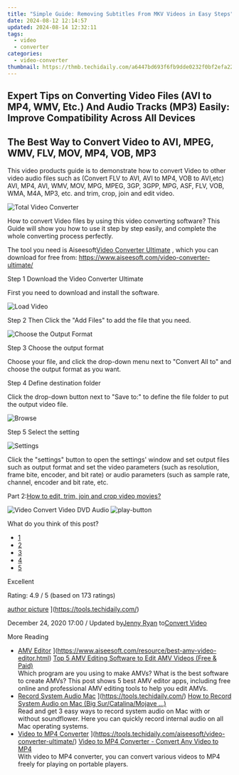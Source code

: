 ```yaml
---
title: "Simple Guide: Removing Subtitles From MKV Videos in Easy Steps"
date: 2024-08-12 12:14:57
updated: 2024-08-14 12:32:11
tags:
  - video
  - converter
categories:
  - video-converter
thumbnail: https://thmb.techidaily.com/a6447bd693f6fb9dde0232f0bf2efa222cd309687cbf80433fabaf4944196642.png
---
```


## Expert Tips on Converting Video Files (AVI to MP4, WMV, Etc.) And Audio Tracks (MP3) Easily: Improve Compatibility Across All Devices

## The Best Way to Convert Video to AVI, MPEG, WMV, FLV, MOV, MP4, VOB, MP3

 This video products guide is to demonstrate how to convert Video to other video audio files such as (Convert FLV to AVI, AVI to MP4, VOB to AVI,etc) AVI, MP4, AVI, WMV, MOV, MPG, MPEG, 3GP, 3GPP, MPG, ASF, FLV, VOB, WMA, M4A, MP3, etc. and trim, crop, join and edit video.

![Total Video Converter](https://www.aiseesoft.com/images/article/convert-vhs-to-digital/convert-vhs-to-digital.jpg)

 How to convert Video files by using this video converting software? This Guide will show you how to use it step by step easily, and complete the whole converting process perfectly.

 The tool you need is Aiseesoft[Video Converter Ultimate](https://tools.techidaily.com/aiseesoft/video-converter-ultimate/) , which you can download for free from: <https://www.aiseesoft.com/video-converter-ultimate/>

Step 1 Download the Video Converter Ultimate

First you need to download and install the software.

[](https://secure.2checkout.com/order/cart.php?PRODS=4575878&QTY=1&AFFILIATE=108875) [](https://secure.2checkout.com/order/cart.php?PRODS=4594445&QTY=1&AFFILIATE=108875)

![Load Video](https://www.aiseesoft.com/images/video-converter-ultimate/add-aac-audio.jpg)

Step 2 Then Click the "Add Files" to add the file that you need.

![Choose the Output Format](https://www.aiseesoft.com/images/video-converter-ultimate/load.jpg)

Step 3 Choose the output format

 Choose your file, and click the drop-down menu next to "Convert All to" and choose the output format as you want.

Step 4 Define destination folder

 Click the drop-down button next to "Save to:" to define the file folder to put the output video file.

![Browse](https://www.aiseesoft.com/images/video-converter-ultimate/convert-video-new.jpg)

Step 5 Select the setting

![Settings](https://www.aiseesoft.com/images/video-converter-ultimate/preferences-general-new.jpg)

 Click the "settings" button to open the settings' window and set output files such as output format and set the video parameters (such as resolution, frame bite, encoder, and bit rate) or audio parameters (such as sample rate, channel, encoder and bit rate, etc.

 Part 2:[How to edit, trim, join and crop video movies?](https://tools.techidaily.com/)

![Video Convert Video DVD Audio](https://www.aiseesoft.com/images/youtube-video/video-convert-video-dvd-audio.jpg) ![play-button](https://www.aiseesoft.com/images/play-button.png)

What do you think of this post?

* [1](https://tools.techidaily.com/)
* [2](https://tools.techidaily.com/)
* [3](https://tools.techidaily.com/)
* [4](https://tools.techidaily.com/)
* [5](https://tools.techidaily.com/)

Excellent

Rating: 4.9 / 5 (based on 173 ratings)

[author picture](https://www.aiseesoft.com/images/author/jenny.png) ](https://tools.techidaily.com/)

 December 24, 2020 17:00 / Updated by[Jenny Ryan](https://tools.techidaily.com/) to[Convert Video](https://tools.techidaily.com/)

More Reading

* [AMV Editor](https://www.aiseesoft.com/images/more-reading/amv-editor-s.jpg) ](https://www.aiseesoft.com/resource/best-amv-video-editor.html) [Top 5 AMV Editing Software to Edit AMV Videos (Free & Paid)](https://www.aiseesoft.com/resource/best-amv-video-editor.html)  
 Which program are you using to make AMVs? What is the best software to create AMVs? This post shows 5 best AMV editor apps, including free online and professional AMV editing tools to help you edit AMVs.
* [Record System Audio Mac](https://www.aiseesoft.com/images/more-reading/record-system-audio-mac-s.jpg) ](https://tools.techidaily.com/) [How to Record System Audio on Mac (Big Sur/Catalina/Mojave …)](https://tools.techidaily.com/)  
 Read and get 3 easy ways to record system audio on Mac with or without soundflower. Here you can quickly record internal audio on all Mac operating systems.
* [Video to MP4 Converter](https://www.aiseesoft.com/images/more-reading/convert-video-to-mp4-format-s.jpg) ](https://tools.techidaily.com/aiseesoft/video-converter-ultimate/) [Video to MP4 Converter - Convert Any Video to MP4](https://tools.techidaily.com/aiseesoft/video-converter-ultimate/)  
 With video to MP4 converter, you can convert various videos to MP4 freely for playing on portable players.

<ins class="adsbygoogle"
     style="display:block"
     data-ad-format="autorelaxed"
     data-ad-client="ca-pub-7571918770474297"
     data-ad-slot="1223367746"></ins>



<ins class="adsbygoogle"
     style="display:block"
     data-ad-client="ca-pub-7571918770474297"
     data-ad-slot="8358498916"
     data-ad-format="auto"
     data-full-width-responsive="true"></ins>
